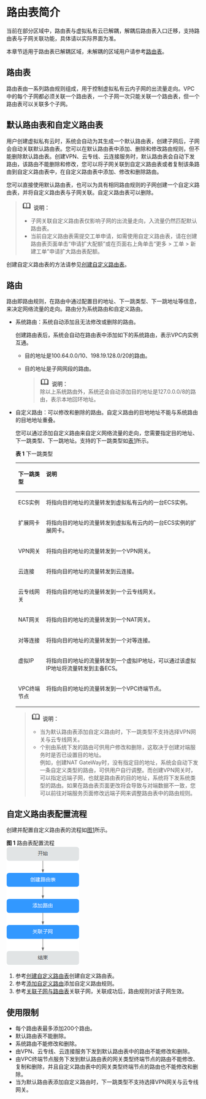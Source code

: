 # 路由表简介<a name="vpc_route01_0001"></a>

当前在部分区域中，路由表与虚拟私有云已解耦，解耦后路由表入口迁移，支持路由表与子网关联功能，具体请以实际界面为准。

本章节适用于路由表已解耦区域，未解耦的区域用户请参考[路由表](路由表-UG.md)。

## 路由表<a name="zh-cn_topic_0212076956_section16876512249"></a>

路由表由一系列路由规则组成，用于控制虚拟私有云内子网的出流量走向。VPC中的每个子网都必须关联一个路由表，一个子网一次只能关联一个路由表，但一个路由表可以关联多个子网。

## 默认路由表和自定义路由表<a name="zh-cn_topic_0212076956_section6611164205816"></a>

用户创建虚拟私有云时，系统会自动为其生成一个默认路由表，创建子网后，子网会自动关联默认路由表。您可以在默认路由表中添加、删除和修改路由规则，但不能删除默认路由表。创建VPN、云专线、云连接服务时，默认路由表会自动下发路由，该路由不能删除和修改，您可以将子网关联到自定义路由表或者复制该条路由到自定义路由表中，在自定义路由表中添加、修改和删除路由。

您可以直接使用默认路由表，也可以为具有相同路由规则的子网创建一个自定义路由表，并将自定义路由表与子网关联。自定义路由表可以删除。

>![](public_sys-resources/icon-note.gif) **说明：**   
>-   子网关联自定义路由表仅影响子网的出流量走向，入流量仍然匹配默认路由表。  
>-   当前自定义路由表需提交工单申请，如需使用自定义路由表，请在创建路由表页面单击“申请扩大配额”或在页面右上角单击“更多 \> 工单 \> 新建工单”申请扩大路由表配额。  

创建自定义路由表的方法请参见[创建自定义路由表](创建自定义路由表.md)。

## 路由<a name="zh-cn_topic_0212076956_section1285819527334"></a>

路由即路由规则，在路由中通过配置目的地址、下一跳类型、下一跳地址等信息，来决定网络流量的走向。路由分为系统路由和自定义路由。

-   系统路由：系统自动添加且无法修改或删除的路由。

    创建路由表后，系统会自动在路由表中添加如下的系统路由，表示VPC内实例互通。

    -   目的地址是100.64.0.0/10、198.19.128.0/20的路由。
    -   目的地址是子网网段的路由。

        >![](public_sys-resources/icon-note.gif) **说明：**   
        >除以上系统路由外，系统还会自动添加目的地址是127.0.0.0/8的路由，表示本地回环地址。  


-   自定义路由：可以修改和删除的路由。自定义路由的目地地址不能与系统路由的目地地址重叠。

    您可以通过添加自定义路由来自定义网络流量的走向，您需要指定目的地址、下一跳类型、下一跳地址。支持的下一跳类型如[表1](#zh-cn_topic_0212076956_table1727714140542)所示。

    **表 1**  下一跳类型

    <a name="zh-cn_topic_0212076956_table1727714140542"></a>
    <table><thead align="left"><tr id="zh-cn_topic_0212076956_row13277814115411"><th class="cellrowborder" valign="top" width="15.129999999999999%" id="mcps1.2.3.1.1"><p id="zh-cn_topic_0212076956_p1427720144540"><a name="zh-cn_topic_0212076956_p1427720144540"></a><a name="zh-cn_topic_0212076956_p1427720144540"></a>下一跳类型</p>
    </th>
    <th class="cellrowborder" valign="top" width="84.87%" id="mcps1.2.3.1.2"><p id="zh-cn_topic_0212076956_p6277114195415"><a name="zh-cn_topic_0212076956_p6277114195415"></a><a name="zh-cn_topic_0212076956_p6277114195415"></a>说明</p>
    </th>
    </tr>
    </thead>
    <tbody><tr id="zh-cn_topic_0212076956_row112771014105411"><td class="cellrowborder" valign="top" width="15.129999999999999%" headers="mcps1.2.3.1.1 "><p id="zh-cn_topic_0212076956_p1927719149547"><a name="zh-cn_topic_0212076956_p1927719149547"></a><a name="zh-cn_topic_0212076956_p1927719149547"></a>ECS实例</p>
    </td>
    <td class="cellrowborder" valign="top" width="84.87%" headers="mcps1.2.3.1.2 "><p id="zh-cn_topic_0212076956_p17277161415418"><a name="zh-cn_topic_0212076956_p17277161415418"></a><a name="zh-cn_topic_0212076956_p17277161415418"></a>将指向目的地址的流量转发到虚拟私有云内的一台ECS实例。</p>
    </td>
    </tr>
    <tr id="zh-cn_topic_0212076956_row327761465419"><td class="cellrowborder" valign="top" width="15.129999999999999%" headers="mcps1.2.3.1.1 "><p id="zh-cn_topic_0212076956_p827791485414"><a name="zh-cn_topic_0212076956_p827791485414"></a><a name="zh-cn_topic_0212076956_p827791485414"></a>扩展网卡</p>
    </td>
    <td class="cellrowborder" valign="top" width="84.87%" headers="mcps1.2.3.1.2 "><p id="zh-cn_topic_0212076956_p10750143185612"><a name="zh-cn_topic_0212076956_p10750143185612"></a><a name="zh-cn_topic_0212076956_p10750143185612"></a>将指向目的地址的流量转发到虚拟私有云内的一台ECS实例的扩展网卡。</p>
    </td>
    </tr>
    <tr id="zh-cn_topic_0212076956_row427719141546"><td class="cellrowborder" valign="top" width="15.129999999999999%" headers="mcps1.2.3.1.1 "><p id="zh-cn_topic_0212076956_p4277101416541"><a name="zh-cn_topic_0212076956_p4277101416541"></a><a name="zh-cn_topic_0212076956_p4277101416541"></a>VPN网关</p>
    </td>
    <td class="cellrowborder" valign="top" width="84.87%" headers="mcps1.2.3.1.2 "><p id="zh-cn_topic_0212076956_p7277514165419"><a name="zh-cn_topic_0212076956_p7277514165419"></a><a name="zh-cn_topic_0212076956_p7277514165419"></a>将指向目的地址的流量转发到一个VPN网关。</p>
    </td>
    </tr>
    <tr id="zh-cn_topic_0212076956_row112771314145417"><td class="cellrowborder" valign="top" width="15.129999999999999%" headers="mcps1.2.3.1.1 "><p id="zh-cn_topic_0212076956_p227741425411"><a name="zh-cn_topic_0212076956_p227741425411"></a><a name="zh-cn_topic_0212076956_p227741425411"></a>云连接</p>
    </td>
    <td class="cellrowborder" valign="top" width="84.87%" headers="mcps1.2.3.1.2 "><p id="zh-cn_topic_0212076956_p13277014125420"><a name="zh-cn_topic_0212076956_p13277014125420"></a><a name="zh-cn_topic_0212076956_p13277014125420"></a>将指向目的地址的流量转发到云连接。</p>
    </td>
    </tr>
    <tr id="zh-cn_topic_0212076956_row62774144548"><td class="cellrowborder" valign="top" width="15.129999999999999%" headers="mcps1.2.3.1.1 "><p id="zh-cn_topic_0212076956_p1277314115417"><a name="zh-cn_topic_0212076956_p1277314115417"></a><a name="zh-cn_topic_0212076956_p1277314115417"></a>云专线网关</p>
    </td>
    <td class="cellrowborder" valign="top" width="84.87%" headers="mcps1.2.3.1.2 "><p id="zh-cn_topic_0212076956_p132774141542"><a name="zh-cn_topic_0212076956_p132774141542"></a><a name="zh-cn_topic_0212076956_p132774141542"></a>将指向目的地址的流量转发到一个云专线网关。</p>
    </td>
    </tr>
    <tr id="zh-cn_topic_0212076956_row112776144548"><td class="cellrowborder" valign="top" width="15.129999999999999%" headers="mcps1.2.3.1.1 "><p id="zh-cn_topic_0212076956_p227791413548"><a name="zh-cn_topic_0212076956_p227791413548"></a><a name="zh-cn_topic_0212076956_p227791413548"></a>NAT网关</p>
    </td>
    <td class="cellrowborder" valign="top" width="84.87%" headers="mcps1.2.3.1.2 "><p id="zh-cn_topic_0212076956_p0277181475413"><a name="zh-cn_topic_0212076956_p0277181475413"></a><a name="zh-cn_topic_0212076956_p0277181475413"></a>将指向目的地址的流量转发到一个NAT网关。</p>
    </td>
    </tr>
    <tr id="zh-cn_topic_0212076956_row10277171416546"><td class="cellrowborder" valign="top" width="15.129999999999999%" headers="mcps1.2.3.1.1 "><p id="zh-cn_topic_0212076956_p1727714149546"><a name="zh-cn_topic_0212076956_p1727714149546"></a><a name="zh-cn_topic_0212076956_p1727714149546"></a>对等连接</p>
    </td>
    <td class="cellrowborder" valign="top" width="84.87%" headers="mcps1.2.3.1.2 "><p id="zh-cn_topic_0212076956_p22771814135413"><a name="zh-cn_topic_0212076956_p22771814135413"></a><a name="zh-cn_topic_0212076956_p22771814135413"></a>将指向目的地址的流量转发到一个对等连接。</p>
    </td>
    </tr>
    <tr id="zh-cn_topic_0212076956_row1781535195512"><td class="cellrowborder" valign="top" width="15.129999999999999%" headers="mcps1.2.3.1.1 "><p id="zh-cn_topic_0212076956_p27863516551"><a name="zh-cn_topic_0212076956_p27863516551"></a><a name="zh-cn_topic_0212076956_p27863516551"></a>虚拟IP</p>
    </td>
    <td class="cellrowborder" valign="top" width="84.87%" headers="mcps1.2.3.1.2 "><p id="zh-cn_topic_0212076956_p978123515556"><a name="zh-cn_topic_0212076956_p978123515556"></a><a name="zh-cn_topic_0212076956_p978123515556"></a>将指向目的地址的流量转发到一个虚拟IP地址，可以通过该虚拟IP地址将流量转发到主备ECS。</p>
    </td>
    </tr>
    <tr id="zh-cn_topic_0212076956_row1653212151559"><td class="cellrowborder" valign="top" width="15.129999999999999%" headers="mcps1.2.3.1.1 "><p id="zh-cn_topic_0212076956_p1753341525512"><a name="zh-cn_topic_0212076956_p1753341525512"></a><a name="zh-cn_topic_0212076956_p1753341525512"></a>VPC终端节点</p>
    </td>
    <td class="cellrowborder" valign="top" width="84.87%" headers="mcps1.2.3.1.2 "><p id="zh-cn_topic_0212076956_p8533101585519"><a name="zh-cn_topic_0212076956_p8533101585519"></a><a name="zh-cn_topic_0212076956_p8533101585519"></a>将指向目的地址的流量转发到一个VPC终端节点。</p>
    </td>
    </tr>
    </tbody>
    </table>

    >![](public_sys-resources/icon-note.gif) **说明：**   
    >-   当为默认路由表添加自定义路由时，下一跳类型不支持选择VPN网关与云专线网关。  
    >-   个别由系统下发的路由可供用户修改和删除，这取决于创建对端服务时是否已设置目的地址。  
    >    例如，创建NAT GateWay时，没有指定目的地址，系统会自动下发一条自定义类型的路由，可供用户自行调整。而创建VPN网关时，可以指定远端子网，也就是路由表的目的地址，系统将下发系统类型的路由。如果在路由表页面更改将会导致与对端数据不一致，您可以前往对端服务页面修改远端子网来调整路由表中的路由规则。  


## 自定义路由表配置流程<a name="zh-cn_topic_0212076956_section1642985916554"></a>

创建并配置自定义路由表的流程如[图1](#zh-cn_topic_0212076956_fig16862186152219)所示。

**图 1**  路由表配置流程<a name="zh-cn_topic_0212076956_fig16862186152219"></a>  
![](figures/路由表配置流程.png "路由表配置流程")

1.  参考[创建自定义路由表](创建自定义路由表.md)创建自定义路由表。
2.  参考[添加自定义路由](添加自定义路由-1.md)添加自定义路由规则。
3.  参考[关联子网与路由表](关联子网与路由表.md)关联子网，关联成功后，路由规则对该子网生效。

## 使用限制<a name="zh-cn_topic_0212076956_section195914453249"></a>

-   每个路由表最多添加200个路由。
-   默认路由表不能删除。
-   系统路由不能修改和删除。
-   由VPN、云专线、云连接服务下发到默认路由表中的路由不能修改和删除。
-   由VPC终端节点服务下发到默认路由表的网关类型终端节点的路由不能修改、复制和删除，并且自定义路由表中的网关类型终端节点的路由也不能修改和删除。
-   当为默认路由表添加自定义路由时，下一跳类型不支持选择VPN网关与云专线网关。

